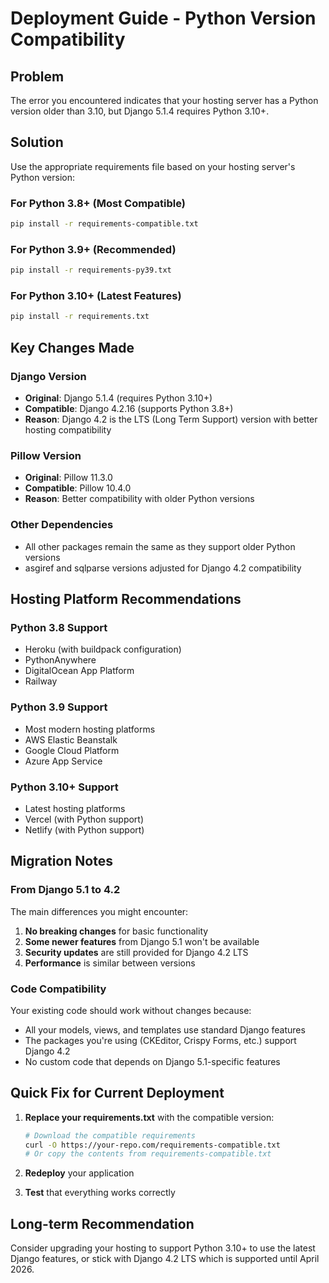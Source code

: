 # Deployment Guide - Python Version Compatibility

## Problem
The error you encountered indicates that your hosting server has a Python version older than 3.10, but Django 5.1.4 requires Python 3.10+.

## Solution
Use the appropriate requirements file based on your hosting server's Python version:

### For Python 3.8+ (Most Compatible)
```bash
pip install -r requirements-compatible.txt
```

### For Python 3.9+ (Recommended)
```bash
pip install -r requirements-py39.txt
```

### For Python 3.10+ (Latest Features)
```bash
pip install -r requirements.txt
```

## Key Changes Made

### Django Version
- **Original**: Django 5.1.4 (requires Python 3.10+)
- **Compatible**: Django 4.2.16 (supports Python 3.8+)
- **Reason**: Django 4.2 is the LTS (Long Term Support) version with better hosting compatibility

### Pillow Version
- **Original**: Pillow 11.3.0
- **Compatible**: Pillow 10.4.0
- **Reason**: Better compatibility with older Python versions

### Other Dependencies
- All other packages remain the same as they support older Python versions
- asgiref and sqlparse versions adjusted for Django 4.2 compatibility

## Hosting Platform Recommendations

### Python 3.8 Support
- Heroku (with buildpack configuration)
- PythonAnywhere
- DigitalOcean App Platform
- Railway

### Python 3.9 Support
- Most modern hosting platforms
- AWS Elastic Beanstalk
- Google Cloud Platform
- Azure App Service

### Python 3.10+ Support
- Latest hosting platforms
- Vercel (with Python support)
- Netlify (with Python support)

## Migration Notes

### From Django 5.1 to 4.2
The main differences you might encounter:

1. **No breaking changes** for basic functionality
2. **Some newer features** from Django 5.1 won't be available
3. **Security updates** are still provided for Django 4.2 LTS
4. **Performance** is similar between versions

### Code Compatibility
Your existing code should work without changes because:
- All your models, views, and templates use standard Django features
- The packages you're using (CKEditor, Crispy Forms, etc.) support Django 4.2
- No custom code that depends on Django 5.1-specific features

## Quick Fix for Current Deployment

1. **Replace your requirements.txt** with the compatible version:
   ```bash
   # Download the compatible requirements
   curl -O https://your-repo.com/requirements-compatible.txt
   # Or copy the contents from requirements-compatible.txt
   ```

2. **Redeploy** your application

3. **Test** that everything works correctly

## Long-term Recommendation

Consider upgrading your hosting to support Python 3.10+ to use the latest Django features, or stick with Django 4.2 LTS which is supported until April 2026.
